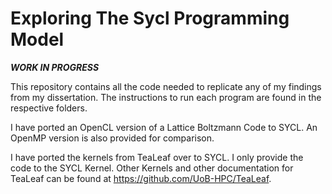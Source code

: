 # Exploring The Sycl Programming Model

***WORK IN PROGRESS***


This repository contains all the code needed to replicate any of my findings from my dissertation. The instructions to run each program are found in the respective folders.

I have ported an OpenCL version of a Lattice Boltzmann Code to SYCL. An OpenMP version is also provided for comparison.

I have ported the kernels from TeaLeaf over to SYCL. I only provide the code to the SYCL Kernel. Other Kernels and other documentation for TeaLeaf can be found at https://github.com/UoB-HPC/TeaLeaf.
